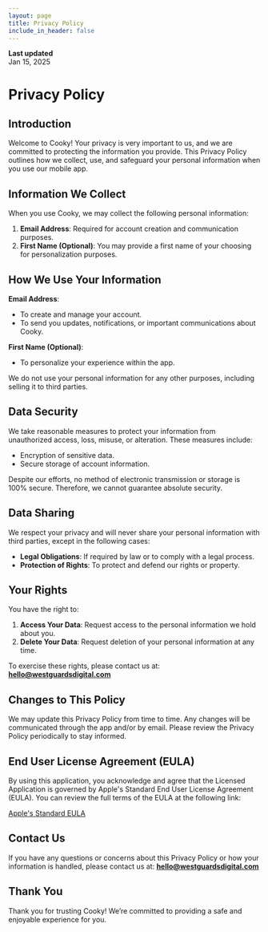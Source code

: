 ```yaml
---
layout: page
title: Privacy Policy
include_in_header: false
---
```


**Last updated**  
Jan 15, 2025

# Privacy Policy

## Introduction
Welcome to Cooky! Your privacy is very important to us, and we are committed to protecting the information you provide. This Privacy Policy outlines how we collect, use, and safeguard your personal information when you use our mobile app.

## Information We Collect
When you use Cooky, we may collect the following personal information:

1. **Email Address**: Required for account creation and communication purposes.
2. **First Name (Optional)**: You may provide a first name of your choosing for personalization purposes.

## How We Use Your Information
**Email Address**:
- To create and manage your account.
- To send you updates, notifications, or important communications about Cooky.

**First Name (Optional)**:
- To personalize your experience within the app.

We do not use your personal information for any other purposes, including selling it to third parties.

## Data Security
We take reasonable measures to protect your information from unauthorized access, loss, misuse, or alteration. These measures include:
- Encryption of sensitive data.
- Secure storage of account information.

Despite our efforts, no method of electronic transmission or storage is 100% secure. Therefore, we cannot guarantee absolute security.

## Data Sharing
We respect your privacy and will never share your personal information with third parties, except in the following cases:
- **Legal Obligations**: If required by law or to comply with a legal process.
- **Protection of Rights**: To protect and defend our rights or property.

## Your Rights
You have the right to:
1. **Access Your Data**: Request access to the personal information we hold about you.
2. **Delete Your Data**: Request deletion of your personal information at any time.

To exercise these rights, please contact us at:
**hello@westguardsdigital.com**

## Changes to This Policy
We may update this Privacy Policy from time to time. Any changes will be communicated through the app and/or by email. Please review the Privacy Policy periodically to stay informed.

## End User License Agreement (EULA)

By using this application, you acknowledge and agree that the Licensed Application is governed by Apple's Standard End User License Agreement (EULA). You can review the full terms of the EULA at the following link:

[Apple's Standard EULA](https://www.apple.com/legal/internet-services/itunes/dev/stdeula/)

## Contact Us
If you have any questions or concerns about this Privacy Policy or how your information is handled, please contact us at:
**hello@westguardsdigital.com**

## Thank You
Thank you for trusting Cooky! We’re committed to providing a safe and enjoyable experience for you.